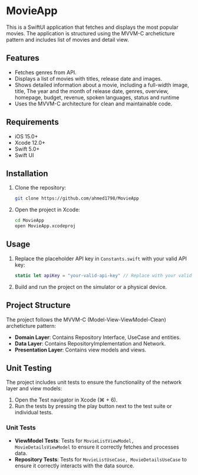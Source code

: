 # MovieApp

This is a SwiftUI application that fetches and displays the most popular movies. The application is structured using the MVVM-C archeticture pattern and includes list of movies and detail view.
## Features

- Fetches genres from API.
- Displays a list of movies with titles, release date and images.
- Shows detailed information about a movie, including a full-width image, title, The year and the month of release date, genres, overview, homepage, budget, revenue, spoken languages, status and runtime
- Uses the MVVM-C architecture for clean and maintainable code.

## Requirements

- iOS 15.0+
- Xcode 12.0+
- Swift 5.0+
- Swift UI

## Installation

1. Clone the repository:
    ```sh
    git clone https://github.com/ahmed1798/MovieApp
    ```
2. Open the project in Xcode:
    ```sh
    cd MovieApp
    open MovieApp.xcodeproj
    ```

## Usage

1. Replace the placeholder API key in `Constants.swift` with your valid API key:
    ```swift
    static let apiKey = "your-valid-api-key" // Replace with your valid API key
    ```

2. Build and run the project on the simulator or a physical device.

## Project Structure

The project follows the MVVM-C (Model-View-ViewModel-Clean) archeticture pattern:

- **Domain Layer**: Contains Repository Interface, UseCase and entities. 
- **Data Layer**: Contains RepositoryImplementation and Network. 
- **Presentation Layer**: Contains view models and views.

## Unit Testing

The project includes unit tests to ensure the functionality of the network layer and view models:

1. Open the Test navigator in Xcode (⌘ + 6).
2. Run the tests by pressing the play button next to the test suite or individual tests.

### Unit Tests

- **ViewModel Tests**: Tests for `MovieListViewModel, MovieDetailsViewModel` to ensure it correctly fetches and processes data.
- **Repository Tests**: Tests for `MovieListUseCase, MovieDetailsUseCase` to ensure it correctly interacts with the data source.
